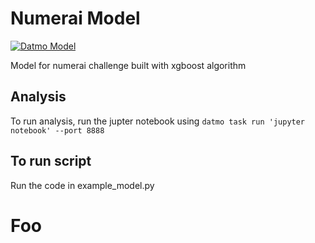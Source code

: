 # Numerai Model

[![Datmo Model](https://beta.datmo.io/shabazp/numerai-model/badge.svg)](https://beta.datmo.io/shabazp/numerai-model)

Model for numerai challenge built with xgboost algorithm

## Analysis
To run analysis, run the jupter notebook using `datmo task run 'jupyter notebook' --port 8888`

## To run script
Run the code in example_model.py

# Foo